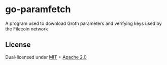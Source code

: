 # go-paramfetch

A program used to download Groth parameters and verifying keys used by the Filecoin network

## License

Dual-licensed under [MIT](https://github.com/chenjianmei111/go-paramfetch/blob/master/LICENSE-MIT) + [Apache 2.0](https://github.com/chenjianmei111/go-paramfetch/blob/master/LICENSE-APACHE)
